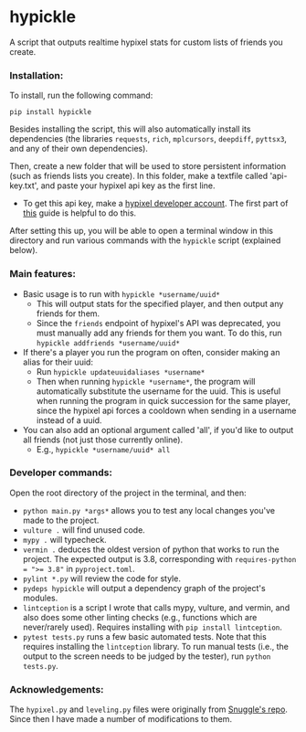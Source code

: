 # hypickle

A script that outputs realtime hypixel stats for custom lists of friends you create.

### Installation:

To install, run the following command:

`pip install hypickle`

Besides installing the script, this will also automatically install its dependencies (the libraries `requests`, `rich`, `mplcursors`, `deepdiff`, `pyttsx3`, and any of their own dependencies).

Then, create a new folder that will be used to store persistent information (such as friends lists you create).
In this folder, make a textfile called 'api-key.txt', and paste your hypixel api key as the first line.
  - To get this api key, make a [hypixel developer account](https://developer.hypixel.net/).
    The first part of [this](https://gist.github.com/camnwalter/c0156c68b1e2a21ec0b084c6f04b63f0#how-to-get-a-new-api-key-after-the-hypixel-api-changes)
    guide is helpful to do this.

After setting this up, you will be able to open a terminal window in this directory and run various commands
with the `hypickle` script (explained below).

### Main features:

- Basic usage is to run with `hypickle *username/uuid*`
  - This will output stats for the specified player, and then output any friends for them.
  - Since the `friends` endpoint of hypixel's API was deprecated, you must manually add any friends for them you want.
    To do this, run `hypickle addfriends *username/uuid*`
- If there's a player you run the program on often, consider making an alias for their uuid:
  - Run `hypickle updateuuidaliases *username*`
  - Then when running `hypickle *username*`, the program will automatically substitute the username for the uuid.
    This is useful when running the program in quick succession for the same player, since the hypixel api forces a cooldown
    when sending in a username instead of a uuid.
- You can also add an optional argument called 'all', if you'd like to output all friends (not just those currently online).
  - E.g., `hypickle *username/uuid* all`

### Developer commands:

Open the root directory of the project in the terminal, and then:
  - `python main.py *args*` allows you to test any local changes you've made to the project.
  - `vulture .` will find unused code.
  - `mypy .` will typecheck.
  - `vermin .` deduces the oldest version of python that works to run the project. The expected output is 3.8, corresponding with `requires-python = ">= 3.8"` in `pyproject.toml`.
  - `pylint *.py` will review the code for style.
  - `pydeps hypickle` will output a dependency graph of the project's modules.
  - `lintception` is a script I wrote that calls mypy, vulture, and vermin, and also does some other linting checks (e.g., functions which are never/rarely used). Requires installing with `pip install lintception`.
  - `pytest tests.py` runs a few basic automated tests. Note that this requires installing the `lintception`
  library. To run manual tests (i.e., the output to the screen needs to be judged by the tester), run `python tests.py`.

### Acknowledgements:

The `hypixel.py` and `leveling.py` files were originally from [Snuggle's repo](https://github.com/Snuggle/hypixel.py/). Since then I have made a number of modifications to them.